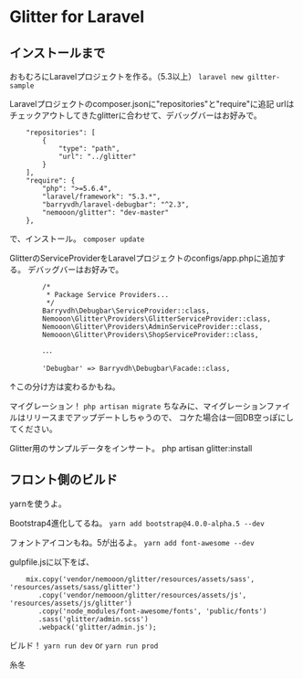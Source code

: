 # Glitter for Laravel

## インストールまで

おもむろにLaravelプロジェクトを作る。（5.3以上）
`laravel new giltter-sample`


Laravelプロジェクトのcomposer.jsonに"repositories"と"require"に追記
urlはチェックアウトしてきたglitterに合わせて、デバッグバーはお好みで。
```
    "repositories": [
        {
            "type": "path",
            "url": "../glitter"
        }
    ],
    "require": {
        "php": ">=5.6.4",
        "laravel/framework": "5.3.*",
        "barryvdh/laravel-debugbar": "^2.3",
        "nemooon/glitter": "dev-master"
    },
```

で、インストール。
`composer update`


GlitterのServiceProviderをLaravelプロジェクトのconfigs/app.phpに追加する。
デバッグバーはお好みで。
```
        /*
         * Package Service Providers...
         */
        Barryvdh\Debugbar\ServiceProvider::class,
        Nemooon\Glitter\Providers\GlitterServiceProvider::class,
        Nemooon\Glitter\Providers\AdminServiceProvider::class,
        Nemooon\Glitter\Providers\ShopServiceProvider::class,

        ･･･

        'Debugbar' => Barryvdh\Debugbar\Facade::class,
```
↑この分け方は変わるかもね。

マイグレーション！
`php artisan migrate`
ちなみに、マイグレーションファイルはリリースまでアップデートしちゃうので、
コケた場合は一回DB空っぽにしてください。

Glitter用のサンプルデータをインサート。
php artisan glitter:install

## フロント側のビルド

yarnを使うよ。

Bootstrap4進化してるね。
`yarn add bootstrap@4.0.0-alpha.5 --dev`

フォントアイコンもね。5が出るよ。
`yarn add font-awesome --dev`

gulpfile.jsに以下をば、
```
    mix.copy('vendor/nemooon/glitter/resources/assets/sass', 'resources/assets/sass/glitter')
       .copy('vendor/nemooon/glitter/resources/assets/js', 'resources/assets/js/glitter')
       .copy('node_modules/font-awesome/fonts', 'public/fonts')
       .sass('glitter/admin.scss')
       .webpack('glitter/admin.js');
```

ビルド！
`yarn run dev`
or
`yarn run prod`


糸冬
